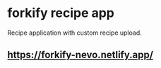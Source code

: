 # forkify recipe app

Recipe application with custom recipe upload.
## https://forkify-nevo.netlify.app/
